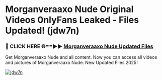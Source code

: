# Morganveraaxo Nude Original Videos 0nlyFans Leaked - Files Updated! (jdw7n)

<h3>🔴 CLICK HERE 🌐==►► <a href="https://tinyurl.com/yc6ubb5a" rel="nofollow">Morganveraaxo Nude Updated Files</a></h3>

Get Morganveraaxo Nude and all content. Now you can access all videos and pictures of Morganveraaxo Nude. New Updated Files 2025!

[![jdw7n](https://i.imgur.com/7eu0CRL.gif)](https://tinyurl.com/yc6ubb5a)
